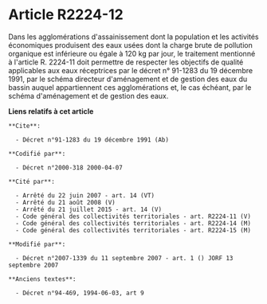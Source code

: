 # Article R2224-12

Dans les agglomérations d'assainissement dont la population et les activités économiques produisent des eaux usées dont la
charge brute de pollution organique est inférieure ou égale à 120 kg par jour, le traitement mentionné à l'article R. 2224-11
doit permettre de respecter les objectifs de qualité applicables aux eaux réceptrices par le décret n° 91-1283 du 19 décembre
1991, par le schéma directeur d'aménagement et de gestion des eaux du bassin auquel appartiennent ces agglomérations et, le
cas échéant, par le schéma d'aménagement et de gestion des eaux.

**Liens relatifs à cet article**

	**Cite**:

	  - Décret n°91-1283 du 19 décembre 1991 (Ab)

	**Codifié par**:

	  - Décret n°2000-318 2000-04-07

	**Cité par**:

	  - Arrêté du 22 juin 2007 - art. 14 (VT)
	  - Arrêté du 21 août 2008 (V)
	  - Arrêté du 21 juillet 2015 - art. 14 (V)
	  - Code général des collectivités territoriales - art. R2224-11 (V)
	  - Code général des collectivités territoriales - art. R2224-14 (M)
	  - Code général des collectivités territoriales - art. R2224-15 (M)

	**Modifié par**:

	  - Décret n°2007-1339 du 11 septembre 2007 - art. 1 () JORF 13 septembre 2007

	**Anciens textes**:

	  - Décret n°94-469, 1994-06-03, art 9
